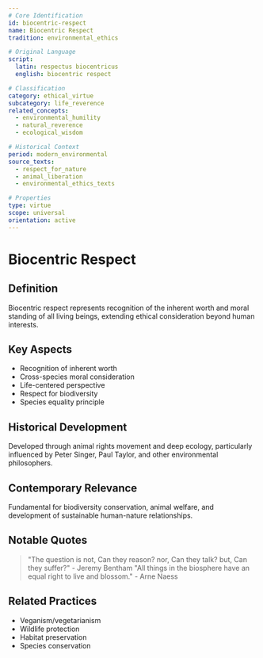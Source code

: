 ```yaml
---
# Core Identification
id: biocentric-respect
name: Biocentric Respect
tradition: environmental_ethics

# Original Language
script:
  latin: respectus biocentricus
  english: biocentric respect

# Classification
category: ethical_virtue
subcategory: life_reverence
related_concepts:
  - environmental_humility
  - natural_reverence
  - ecological_wisdom

# Historical Context
period: modern_environmental
source_texts:
  - respect_for_nature
  - animal_liberation
  - environmental_ethics_texts

# Properties
type: virtue
scope: universal
orientation: active
---
```


# Biocentric Respect

## Definition
Biocentric respect represents recognition of the inherent worth and moral standing of all living beings, extending ethical consideration beyond human interests.

## Key Aspects
- Recognition of inherent worth
- Cross-species moral consideration
- Life-centered perspective
- Respect for biodiversity
- Species equality principle

## Historical Development
Developed through animal rights movement and deep ecology, particularly influenced by Peter Singer, Paul Taylor, and other environmental philosophers.

## Contemporary Relevance
Fundamental for biodiversity conservation, animal welfare, and development of sustainable human-nature relationships.

## Notable Quotes
> "The question is not, Can they reason? nor, Can they talk? but, Can they suffer?" - Jeremy Bentham
> "All things in the biosphere have an equal right to live and blossom." - Arne Naess

## Related Practices
- Veganism/vegetarianism
- Wildlife protection
- Habitat preservation
- Species conservation